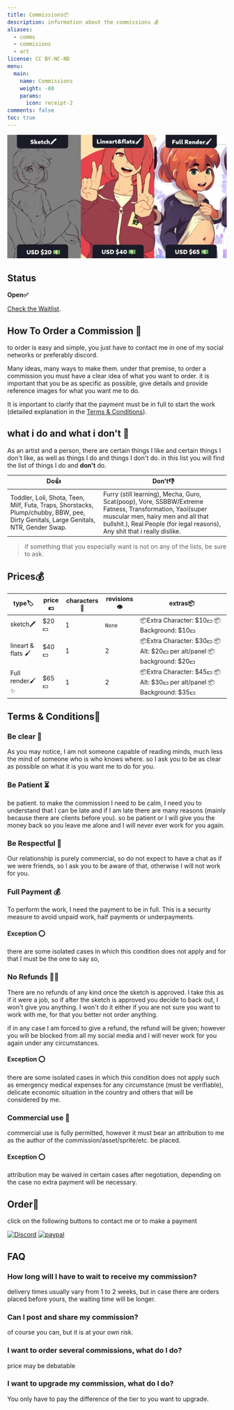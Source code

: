 ```yaml
---
title: Commissions📦
description: information about the commissions 💰
aliases:
  - comms
  - commisions
  - art
license: CC BY-NC-ND
menu:
  main:
    name: Commissions
    weight: -80
    params:
      icon: receipt-2
comments: false
toc: true
---
```


![](commissions.png)
## Status
**Open✅**

[Check the Waitlist](/waitlist/).
## How To Order a Commission 📝
to order is easy and simple, you just have to contact me in one of my social networks or preferably discord.

Many ideas, many ways to make them. 
under that premise, to order a commission you must have a clear idea of what you want to order.
it is important that you be as specific as possible, give details and provide reference images for what you want me to do.

It is important to clarify that the payment must be in full to start the work (detailed explanation in the 
[Terms & Conditions](/commissions/#terms--conditions)).

## what i do and what i don't 📜
As an artist and a person, there are certain things I like and certain things I don't like, as well as things I do and things I don't do.
in this list you will find the list of things I do and **don't** do.

| **Do👍**                                                                                                                                 	| **Don't👎**                                                                                                                                                                                                                  	|
|-----------------------------------------------------------------------------------------------------------------------------------------	|-----------------------------------------------------------------------------------------------------------------------------------------------------------------------------------------------------------------------------	|
| Toddler, Loli, Shota, Teen, Milf,  Futa, Traps, Shorstacks, Plump/chubby,  BBW, pee, Dirty Genitals, Large Genitals,  NTR, Gender Swap. 	| Furry (still learning), Mecha, Guro, Scat(poop), Vore, SSBBW/Extreme Fatness, Transformation,  Yaoi(super muscular men,  hairy men and all that bullshit.), Real People (for legal reasons), Any shit that i really dislike. 	|

> if something that you especially want is not on any of the lists, be sure to ask.

## Prices💰
| type🏷               	| price💵  	| characters 👫 	| revisions👁 	| extras📦                                                        	|
|---------------------	|---------	|--------------	|------------	|----------------------------------------------------------------	|
| sketch🖍             	| $20💵    	| 1            	| `None`     	| 📦Extra Character: $10💵 📦Background: $10💵|
| lineart & flats  🖌 	| $40💵    	| 1            	| 2          	| 📦Extra Character: $30💵 📦Alt: $20💵 per alt/panel 📦background: $20💵 	|
| Full render🖌✨       	| $65💵    	| 1            	| 2          	| 📦Extra Character: $45💵 📦Alt: $30💵 per alt/panel 📦Background: $35💵 	|

## Terms & Conditions📜
### Be clear 📖
As you may notice, I am not someone capable of reading minds, much less the mind of someone who is who knows where.
so I ask you to be as clear as possible on what it is you want me to do for you.

### Be Patient ⏳
be patient.
to make the commission I need to be calm, I need you to understand that I can be late and if I am late there are many reasons (mainly because there are clients before you). so be patient or I will give you the money back so you leave me alone and I will never ever work for you again.

### Be Respectful 🤗
Our relationship is purely commercial, so do not expect to have a chat as if we were friends, so I ask you to be aware of that, otherwise I will not work for you.

### Full Payment 💰
To perform the work, I need the payment to be in full. This is a security measure to avoid unpaid work, half payments or underpayments.

#### Exception ⭕
there are some isolated cases in which this condition does not apply and for that I must be the one to say so,

### No Refunds 🙅💸
There are no refunds of any kind once the sketch is approved. I take this as if it were a job, so if after the sketch is approved you decide to back out, I won't give you anything. I won't do it either if you are not sure you want to work with me, for that you better not order anything.

if in any case I am forced to give a refund, the refund will be given; however you will be blocked from all my social media and I will never work for you again under any circumstances.

#### Exception ⭕
there are some isolated cases in which this condition does not apply such as emergency medical expenses for any circumstance (must be verifiable), delicate economic situation in the country and others that will be considered by me.

### Commercial use 📜
commercial use is fully permitted, however it must bear an attribution to me as the author of the commission/asset/sprite/etc. be placed.

#### Exception ⭕
attribution may be waived in certain cases after negotiation, depending on the case no extra payment will be necessary.

## Order📝
click on the following buttons to contact me or to make a payment

[![Discord](https://skillicons.dev/icons?i=discord)](https://discordapp.com/users/842037750479847445/)
[![paypal](https://user-images.githubusercontent.com/88680048/165672202-b582fb0b-908a-40db-8930-234fd48953a0.svg)](https://paypal.me/RoartRjsc)

## FAQ
### How long will I have to wait to receive my commission?
delivery times usually vary from 1 to 2 weeks, but in case there are orders placed before yours, the waiting time will be longer.

### Can I post and share my commission?
of course you can, but it is at your own risk.

### I want to order several commissions, what do I do?
price may be debatable
 
### I want to upgrade my commission, what do I do?
You only have to pay the difference of the tier to you want to upgrade.